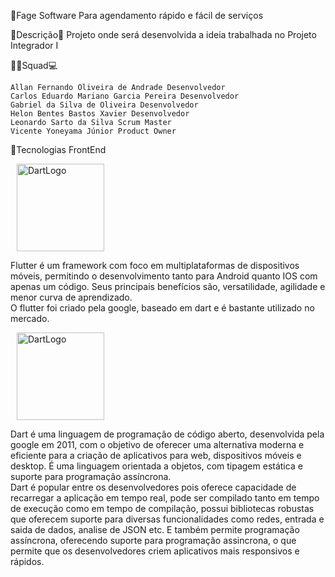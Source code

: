 📝Fage
Software Para agendamento rápido e fácil de serviços

📃Descrição📃
Projeto onde será desenvolvida a ideia trabalhada no Projeto Integrador I

👨‍💻Squad💻
```
Allan Fernando Oliveira de Andrade Desenvolvedor
Carlos Eduardo Mariano Garcia Pereira Desenvolvedor
Gabriel da Silva de Oliveira Desenvolvedor
Helon Bentes Bastos Xavier Desenvolvedor
Leonardo Sarto da Silva Scrum Master
Vicente Yoneyama Júnior Product Owner
```

🔎Tecnologias
FrontEnd

<img src="https://storage.googleapis.com/cms-storage-bucket/0dbfcc7a59cd1cf16282.png" style="margin-left: 10px" alt="DartLogo" height="140" width="140">

Flutter é um framework com foco em multiplataformas de dispositivos móveis, permitindo
o desenvolvimento tanto para Android quanto IOS com apenas um código. Seus principais
benefícios são, versatilidade, agilidade e menor curva de aprendizado.  
    O flutter foi criado pela google, baseado em dart e é bastante utilizado no mercado.
    



<img src="https://upload.wikimedia.org/wikipedia/commons/c/c6/Dart_logo.png" style="margin-left: 10px" alt="DartLogo" height="140" width="140">



Dart é uma linguagem de programação de código aberto, desenvolvida pela google em 2011, com o objetivo de oferecer uma alternativa moderna e eficiente para a criação de aplicativos para web, dispositivos móveis e desktop. É uma linguagem orientada a objetos, com tipagem estática e suporte para programação assíncrona.  
    Dart é popular entre os desenvolvedores pois oferece capacidade de recarregar a aplicação em tempo real, pode ser compilado tanto em tempo de execução como em tempo de compilação, possui bibliotecas robustas que oferecem suporte para diversas funcionalidades como redes, entrada e saida de dados, analise de JSON etc. E também permite programação assíncrona, oferecendo suporte para programação assincrona, o que permite que os desenvolvedores criem aplicativos mais responsivos e rápidos.

